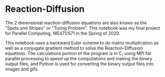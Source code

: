 # Reaction-Diffusion

The 2 dimensional reaction-diffusion equations are also known as the "Spots and Stripes" or "Turing Problem". This notebook was my final project for Parallel Computing, ME471/571 in the Spring of 2020.

This notebook uses a backward Euler scheme to do matrix multiplication as well as a conjugate gradient method to solve the Reaction-Diffusion equations. The calculations portion of the program is in C, using MPI for parallel processing to speed up the computations and making the binary output files, and Python is used for converting the binary output files into images and gifs.
